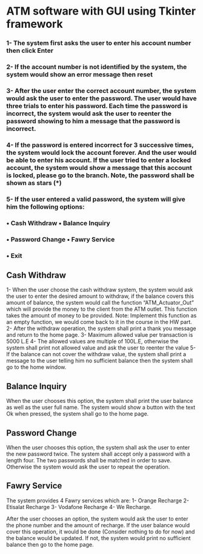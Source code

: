 # ATM software with GUI using Tkinter framework
   
### 1- The system first asks the user to enter his account number then click Enter
### 2- If the account number is not identified by the system, the system would show an error message then reset
### 3- After the user enter the correct account number, the system would ask the user to enter the password. The user would have three trials to enter his password. Each time the password is incorrect, the system would ask the user to reenter the password showing to him a message that the password is incorrect.
### 4- If the password is entered incorrect for 3 successive times, the system would lock the account forever. And the user would be able to enter his account. If the user tried to enter a locked account, the system would show a message that this account is locked, please go to the branch. Note, the password shall be shown as stars (*)
### 5- If the user entered a valid password, the system will give him the following options:
###   • Cash Withdraw       • Balance Inquiry
###   • Password Change     • Fawry Service
###   • Exit
   
   
## Cash Withdraw
1- When the user choose the cash withdraw system, the system would ask the user to enter the
   desired amount to withdraw, if the balance covers this amount of balance, the system would
   call the function “ATM_Actuator_Out” which will provide the money to the client from the ATM
   outlet. This function takes the amount of money to be provided.
   Note: Implement this function as an empty function, we would come back to it in the course
   in the HW part.
2- After the withdraw operation, the system shall print a thank you message and return to the
   home page.
3- Maximum allowed value per transaction is 5000 L.E
4- The allowed values are multiple of 100L.E, otherwise the system shall print not allowed value
   and ask the user to reenter the value
5- If the balance can not cover the withdraw value, the system shall print a message to the user
   telling him no sufficient balance then the system shall go to the home window.
   
## Balance Inquiry
   When the user chooses this option, the system shall print the user balance as well as the user full
   name. The system would show a button with the text Ok when pressed, the system shall go to the
   home page.
   
## Password Change
   When the user chooses this option, the system shall ask the user to enter the new password twice.
   The system shall accept only a password with a length four. The two passwords shall be matched in
   order to save. Otherwise the system would ask the user to repeat the operation.

## Fawry Service
   The system provides 4 Fawry services which are:
1- Orange Recharge
2- Etisalat Recharge
3- Vodafone Recharge
4- We Recharge.

   After the user chooses an option, the system would ask the user to enter the phone number and
   the amount of recharge. If the user balance would cover this operation, it would be done (Consider
   nothing to do for now) and the balance would be updated. If not, the system would print no
   sufficient balance then go to the home page.
